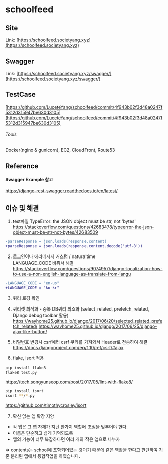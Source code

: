 # schoolfeed


## Site

Link: [https://schoolfeed.societyang.xyz](https://schoolfeed.societyang.xyz)

## Swagger

Link: [https://schoolfeed.societyang.xyz/swagger/](https://schoolfeed.societyang.xyz/swagger/)

## TestCase
[https://github.com/LuceteYang/schoolfeed/commit/4f943b02f3d48a0247f5312d315947be630d3105](https://github.com/LuceteYang/schoolfeed/commit/4f943b02f3d48a0247f5312d315947be630d3105)

###### Tools  
Docker(nginx & gunicorn), EC2, CloudFront, Route53  


## Reference
#### Swagger Example 참고
https://django-rest-swagger.readthedocs.io/en/latest/

## 이슈 및 해결
1. test파일  TypeError: the JSON object must be str, not 'bytes'
https://stackoverflow.com/questions/42683478/typeerror-the-json-object-must-be-str-not-bytes/42683509
``` diff
-parseResponse = json.loads(response.content)
+parseResponse = json.loads(response.content.decode('utf-8'))
```
2. 로그인이나 에러메시지 커스텀 / naturaltime  
LANGUAGE_CODE 바꿔서 해결
https://stackoverflow.com/questions/9074957/django-localization-how-to-use-a-non-english-language-as-translate-from-langu
``` diff
-LANGUAGE_CODE = "en-us"
+LANGUAGE_CODE = "ko-kr"
```
3. 쿼리 로깅 확인

4. 쿼리셋 최적화 - 중복 DB쿼리 최소화 (select_related, prefetch_related, Django debug toolbar 활용)
https://wayhome25.github.io/django/2017/06/20/selected_related_prefetch_related/
https://wayhome25.github.io/django/2017/06/25/django-ajax-like-button/

5. 비밀번호 변경시 csrf에러
csrf 쿠키를 가져와서 Header로 전송하여 해결
https://docs.djangoproject.com/en/1.10/ref/csrf/#ajax

6. flake, isort 적용
```zsh
pip install flake8
flake8 test.py
```
https://tech.songyunseop.com/post/2017/05/lint-with-flake8/
```zsh
pip install isort
isort **/*.py
```
https://github.com/timothycrosley/isort

7. 확신 없는 앱 확장 지양
- 각 앱은 그 앱 자체가 지닌 한가지 역할에 초점을 맞추어야 한다.
- 이름은 단순하고 쉽게 기억되도록
- 앱의 기능이 너무 복잡하다면 여러 개의 작은 앱으로 나누자

=> contents는 school에 포함되어있는 것이기 때문에 같은 역활을 한다고 판단하여 기존 분리된 앱에서 통합작업을 하였습니다.




